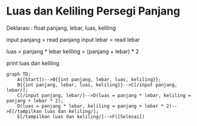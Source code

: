 # Luas dan Keliling Persegi Panjang #

Deklarasi : float panjang, lebar, luas, keliling 

input panjang = read panjang
input lebar = read lebar

luas = panjang * lebar 
keliling = (panjang + lebar) * 2

print luas dan keliling

```mermaid
graph TD;
    A([Start])-->B{{int panjang, lebar, luas, keliling}};
    B{{int panjang, lebar, luas, keliling}}-->C[/input panjang, lebar/];
    C[/input panjang, lebar/]-->D(luas = panjang * lebar, keliling = panjang + lebar * 2);
    D(luas = panjang * lebar, keliling = panjang + lebar * 2)-->E[/tampilkan luas dan keliling/];
    E[/tampilkan luas dan keliling/]-->F([Selesai])
```
